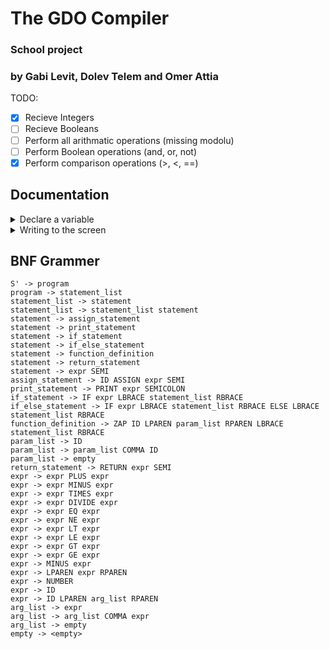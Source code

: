 # The GDO Compiler
### **School project**
### by Gabi Levit, Dolev Telem and Omer Attia

TODO:
- [x] Recieve Integers
- [ ] Recieve Booleans
- [ ] Perform all arithmatic operations (missing modolu)
- [ ] Perform Boolean operations (and, or, not)
- [X] Perform comparison operations (>, <, ==)

## Documentation
<details>

<summary>Declare a variable</summary>
To declare a variable use the equal sign '='.

exaple:
```
x = 5;
y = x*4;
```
</details>
<details>

<summary>Writing to the screen</summary>

### printing an int

After you declare a varible you can print it 
using the print function.
```
x = 5;
print x;
```

You could also use parentheses
```
x = 5;
print(x);
```
And do arithmatic operations:

```
x = 5;
y = x*4;
print(x+y);
```
</details>


## BNF Grammer
```
S' -> program
program -> statement_list
statement_list -> statement
statement_list -> statement_list statement
statement -> assign_statement
statement -> print_statement
statement -> if_statement
statement -> if_else_statement
statement -> function_definition
statement -> return_statement
statement -> expr SEMI
assign_statement -> ID ASSIGN expr SEMI
print_statement -> PRINT expr SEMICOLON
if_statement -> IF expr LBRACE statement_list RBRACE
if_else_statement -> IF expr LBRACE statement_list RBRACE ELSE LBRACE statement_list RBRACE
function_definition -> ZAP ID LPAREN param_list RPAREN LBRACE statement_list RBRACE
param_list -> ID
param_list -> param_list COMMA ID
param_list -> empty
return_statement -> RETURN expr SEMI
expr -> expr PLUS expr
expr -> expr MINUS expr
expr -> expr TIMES expr
expr -> expr DIVIDE expr
expr -> expr EQ expr
expr -> expr NE expr
expr -> expr LT expr
expr -> expr LE expr
expr -> expr GT expr
expr -> expr GE expr
expr -> MINUS expr
expr -> LPAREN expr RPAREN
expr -> NUMBER
expr -> ID
expr -> ID LPAREN arg_list RPAREN
arg_list -> expr
arg_list -> arg_list COMMA expr
arg_list -> empty
empty -> <empty>
```


